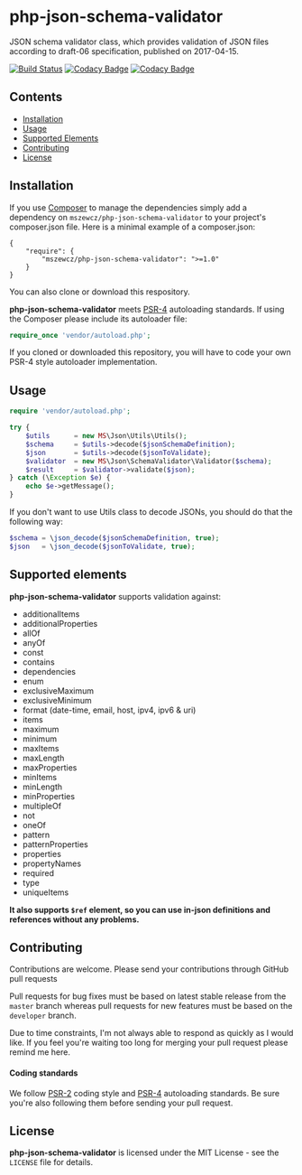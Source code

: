 # php-json-schema-validator
JSON schema validator class, which provides validation of JSON files according to draft-06 specification, published on 2017-04-15.

[![Build Status](https://travis-ci.com/mszewcz/php-json-schema-validator.svg?token=SKHyUu7D9k2gxfy5aKpX&branch=develop)](https://travis-ci.com/mszewcz/php-json-schema-validator)
[![Codacy Badge](https://api.codacy.com/project/badge/Grade/7250655a51e747c6bd5d099d4240e9cf)](https://www.codacy.com?utm_source=github.com&amp;utm_medium=referral&amp;utm_content=mszewcz/php-json-schema-validator&amp;utm_campaign=Badge_Grade)
[![Codacy Badge](https://api.codacy.com/project/badge/Coverage/7250655a51e747c6bd5d099d4240e9cf)](https://www.codacy.com?utm_source=github.com&amp;utm_medium=referral&amp;utm_content=mszewcz/php-json-schema-validator&amp;utm_campaign=Badge_Coverage)

## Contents
* [Installation](#Installation)
* [Usage](#Usage)
* [Supported Elements](#SupportedElements)
* [Contributing](#Contributing)
* [License](#License)


<a name="Installation"></a>
## Installation
If you use [Composer][composer] to manage the dependencies simply add a dependency on ```mszewcz/php-json-schema-validator``` to your project's composer.json file. Here is a minimal example of a composer.json:
```
{
    "require": {
        "mszewcz/php-json-schema-validator": ">=1.0"
    }
}
```
You can also clone or download this respository.

**php-json-schema-validator** meets [PSR-4][psr4] autoloading standards. If using the Composer please include its autoloader file:
```php
require_once 'vendor/autoload.php';
```
If you cloned or downloaded this repository, you will have to code your own PSR-4 style autoloader implementation.

<a name="Usage"></a>
## Usage
```php
require 'vendor/autoload.php';

try {
    $utils      = new MS\Json\Utils\Utils();
    $schema     = $utils->decode($jsonSchemaDefinition);
    $json       = $utils->decode($jsonToValidate);
    $validator  = new MS\Json\SchemaValidator\Validator($schema);
    $result     = $validator->validate($json);
} catch (\Exception $e) {
    echo $e->getMessage();
}
```
If you don't want to use Utils class to decode JSONs, you should do that the following way:
```php
$schema = \json_decode($jsonSchemaDefinition, true);
$json   = \json_decode($jsonToValidate, true);
```

<a name="SupportedElements"></a>
## Supported elements
**php-json-schema-validator** supports validation against:
* additionalItems
* additionalProperties
* allOf
* anyOf
* const
* contains
* dependencies
* enum
* exclusiveMaximum
* exclusiveMinimum
* format (date-time, email, host, ipv4, ipv6 & uri)
* items
* maximum
* minimum
* maxItems
* maxLength
* maxProperties
* minItems
* minLength
* minProperties
* multipleOf
* not
* oneOf
* pattern
* patternProperties
* properties
* propertyNames
* required
* type
* uniqueItems

**It also supports `$ref` element, so you can use in-json definitions and references without any problems.**


<a name="Contributing"></a>
## Contributing
Contributions are welcome. Please send your contributions through GitHub pull requests 

Pull requests for bug fixes must be based on latest stable release from the ```master``` branch whereas pull requests for new features must be based on the ```developer``` branch.

Due to time constraints, I'm not always able to respond as quickly as I would like. If you feel you're waiting too long for merging your pull request please remind me here.

#### Coding standards
We follow [PSR-2][psr2] coding style and [PSR-4][psr4] autoloading standards. Be sure you're also following them before sending your pull request.


<a name="License"></a>
## License
**php-json-schema-validator** is licensed under the MIT License - see the ```LICENSE``` file for details.

[composer]:http://getcomposer.org/
[psr2]:http://www.php-fig.org/psr/psr-2/
[psr4]:http://www.php-fig.org/psr/psr-4/
